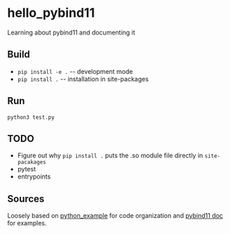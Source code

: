 hello_pybind11
==============

Learning about pybind11 and documenting it

Build
-----
- `pip install -e .` -- development mode  
- `pip install .` -- installation in site-packages

Run
---
`python3 test.py`


TODO
----
- Figure out why `pip install .` puts the .so module file directly in `site-pacakages`
- pytest
- entrypoints

Sources
----
Loosely based on [python_example](https://github.com/pybind/python_example) for code organization and [pybind11 doc](https://pybind11.readthedocs.io/en/stable/index.html) for examples.